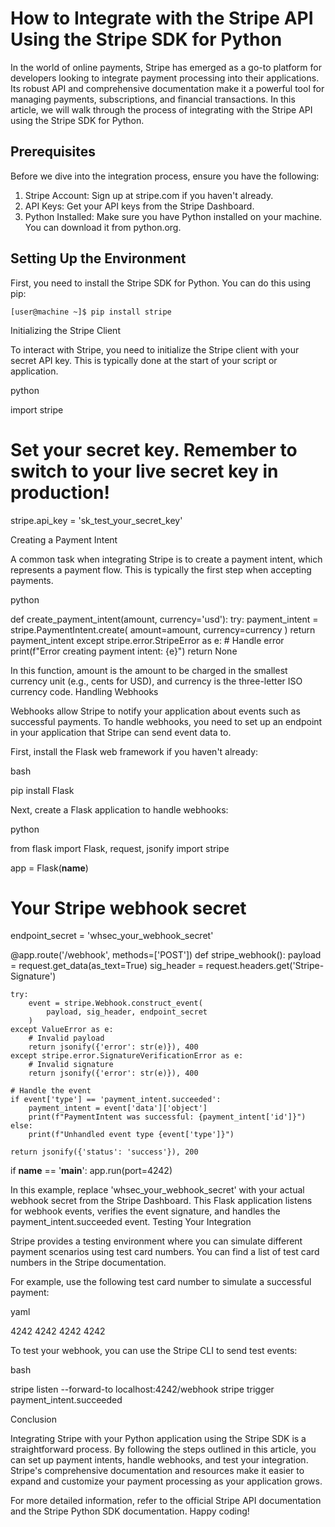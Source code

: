 # How to Integrate with the Stripe API Using the Stripe SDK for Python

In the world of online payments, Stripe has emerged as a go-to platform for developers looking to integrate payment processing into their applications. Its robust API and comprehensive documentation make it a powerful tool for managing payments, subscriptions, and financial transactions. In this article, we will walk through the process of integrating with the Stripe API using the Stripe SDK for Python.

## Prerequisites

Before we dive into the integration process, ensure you have the following:

1. Stripe Account: Sign up at stripe.com if you haven't already.
2. API Keys: Get your API keys from the Stripe Dashboard.
3. Python Installed: Make sure you have Python installed on your machine. You can download it from python.org.

## Setting Up the Environment

First, you need to install the Stripe SDK for Python. You can do this using pip:


```
[user@machine ~]$ pip install stripe
```

Initializing the Stripe Client

To interact with Stripe, you need to initialize the Stripe client with your secret API key. This is typically done at the start of your script or application.

python

import stripe

# Set your secret key. Remember to switch to your live secret key in production!
stripe.api_key = 'sk_test_your_secret_key'

Creating a Payment Intent

A common task when integrating Stripe is to create a payment intent, which represents a payment flow. This is typically the first step when accepting payments.

python

def create_payment_intent(amount, currency='usd'):
    try:
        payment_intent = stripe.PaymentIntent.create(
            amount=amount,
            currency=currency
        )
        return payment_intent
    except stripe.error.StripeError as e:
        # Handle error
        print(f"Error creating payment intent: {e}")
        return None

In this function, amount is the amount to be charged in the smallest currency unit (e.g., cents for USD), and currency is the three-letter ISO currency code.
Handling Webhooks

Webhooks allow Stripe to notify your application about events such as successful payments. To handle webhooks, you need to set up an endpoint in your application that Stripe can send event data to.

First, install the Flask web framework if you haven't already:

bash

pip install Flask

Next, create a Flask application to handle webhooks:

python

from flask import Flask, request, jsonify
import stripe

app = Flask(__name__)

# Your Stripe webhook secret
endpoint_secret = 'whsec_your_webhook_secret'

@app.route('/webhook', methods=['POST'])
def stripe_webhook():
    payload = request.get_data(as_text=True)
    sig_header = request.headers.get('Stripe-Signature')

    try:
        event = stripe.Webhook.construct_event(
            payload, sig_header, endpoint_secret
        )
    except ValueError as e:
        # Invalid payload
        return jsonify({'error': str(e)}), 400
    except stripe.error.SignatureVerificationError as e:
        # Invalid signature
        return jsonify({'error': str(e)}), 400

    # Handle the event
    if event['type'] == 'payment_intent.succeeded':
        payment_intent = event['data']['object']
        print(f"PaymentIntent was successful: {payment_intent['id']}")
    else:
        print(f"Unhandled event type {event['type']}")

    return jsonify({'status': 'success'}), 200

if __name__ == '__main__':
    app.run(port=4242)

In this example, replace 'whsec_your_webhook_secret' with your actual webhook secret from the Stripe Dashboard. This Flask application listens for webhook events, verifies the event signature, and handles the payment_intent.succeeded event.
Testing Your Integration

Stripe provides a testing environment where you can simulate different payment scenarios using test card numbers. You can find a list of test card numbers in the Stripe documentation.

For example, use the following test card number to simulate a successful payment:

yaml

4242 4242 4242 4242

To test your webhook, you can use the Stripe CLI to send test events:

bash

stripe listen --forward-to localhost:4242/webhook
stripe trigger payment_intent.succeeded

Conclusion

Integrating Stripe with your Python application using the Stripe SDK is a straightforward process. By following the steps outlined in this article, you can set up payment intents, handle webhooks, and test your integration. Stripe's comprehensive documentation and resources make it easier to expand and customize your payment processing as your application grows.

For more detailed information, refer to the official Stripe API documentation and the Stripe Python SDK documentation. Happy coding!